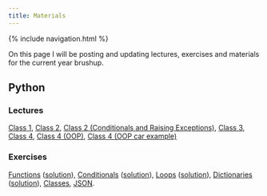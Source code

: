```yaml
---
title: Materials
---
```

{% include navigation.html %}

On this page I will be posting and updating lectures, exercises and materials for the current year brushup.

## Python

### Lectures
[Class 1](./docs/python-lectures/class_1.ipynb), [Class 2](./docs/python-lectures/class_2.ipynb), [Class 2 (Conditionals and Raising Exceptions)](./docs/python-lectures/class_2_conditionals.html), [Class 3](./docs/python-lectures/class_3.ipynb), [Class 4](./docs/python-lectures/class_4.ipynb), [Class 4 (OOP)](./docs/python-lectures/class_4_oop.html), [Class 4 (OOP car example)](./docs/python-lectures/class_4_oop_example.py)

### Exercises

[Functions](https://classroom.github.com/a/dAjlnfKT) ([solution](./docs/python-solutions/python-functions-solution.py)), [Conditionals](https://classroom.github.com/a/Yow3m5e2) ([solution](./docs/python-solutions/python-conditionals-solution.py)), [Loops](https://classroom.github.com/a/ShzbLvYq) ([solution](./docs/python-solutions/python-loops-solution.py)), [Dictionaries](https://classroom.github.com/a/ZuujAbfK) ([solution](./docs/python-solutions/python-dictionaries-solution.py)), [Classes](https://classroom.github.com/a/Kuke8ppB), [JSON](https://classroom.github.com/a/mWPvThPo).
